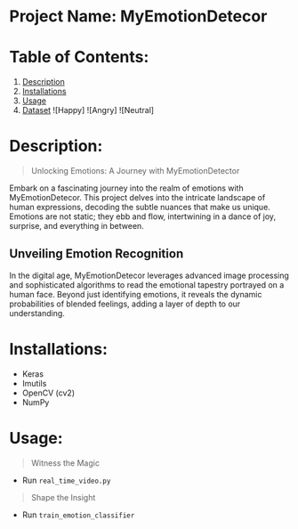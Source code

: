 
# Project Name: MyEmotionDetecor

# Table of Contents:
1. [Description](#p1)
2. [Installations](#p2)
3. [Usage](#p3)
4. [Dataset](#p4)
![Happy]
![Angry]
![Neutral]

<a id="p1"></a>
# Description:
> Unlocking Emotions: A Journey with MyEmotionDetector

Embark on a fascinating journey into the realm of emotions with MyEmotionDetecor. This project delves into the intricate landscape of human expressions, decoding the subtle nuances that make us unique. Emotions are not static; they ebb and flow, intertwining in a dance of joy, surprise, and everything in between.

## Unveiling Emotion Recognition
In the digital age, MyEmotionDetecor leverages advanced image processing and sophisticated algorithms to read the emotional tapestry portrayed on a human face. Beyond just identifying emotions, it reveals the dynamic probabilities of blended feelings, adding a layer of depth to our understanding.

<a id="p2"></a>
# Installations:
- Keras
- Imutils
- OpenCV (cv2)
- NumPy

<a id="p3"></a>
# Usage:
> Witness the Magic
- Run `real_time_video.py`

> Shape the Insight
- Run `train_emotion_classifier`

